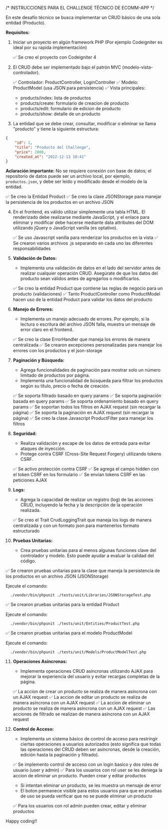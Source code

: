 /* INSTRUCCIONES PARA EL CHALLENGE TÉCNICO DE ECOMM-APP */

En este desafío técnico se busca implementar un CRUD básico de una sola entidad (Producto).

**Requisitos:**
1) Iniciar un proyecto en algún framework PHP (Por ejemplo Codeigniter es ideal por su rapida implementación)

   ✅ Se creo el proyecto con Codeigniter 4
   
   
2) El CRUD debe ser implementado bajo el patrón MVC (modelo-vista-controlador).

   ✅ Controlador: ProductController, LoginController
   ✅ Modelo: ProductModel (usa JSON para persistencia)
   ✅ Vista principales: 
      - products/index: lista de productos
      - products/create: formulario de creacion de producto
      - products/edit: formulario de edicion de producto
      - products/show: detalle de un producto


3) La entidad que se debe crear, consultar, modificar o eliminar se llama "producto" y tiene la siguiente estructura:

```json
{
    "id": 1,
    "title": "Producto del Challenge",
    "price": 2000,
    "created_at": "2022-12-13 10:41"
}
```
**Aclaración importante:** 
No se requiere conexión con base de datos; el repositorio de datos puede ser un archivo local, por ejemplo, `productos.json`, y debe ser leído y modificado desde el modelo de la entidad.


   ✅ Se creo la Entidad Product
   ✅ Se creo la clase JSONStorage para manejar la persistencia de los productos en un archivo JSON


4) En el frontend, es válido utilizar simplemente una tabla HTML. El renderizado debe realizarse mediante JavaScript, y el enlace para eliminar y modificar debe hacerse mediante data attributes del DOM utilizando jQuery o JavaScript vanilla (es optativo).

   ✅ Se uso Javascript vanilla para renderizar los productos en la vista
   ✅ Se crearon varios archivos .js separando en cada uno las diferentes responsabilidades

5) **Validación de Datos:**

   - Implementa una validación de datos en el lado del servidor antes de realizar cualquier operación CRUD. Asegúrate de que los datos del producto sean válidos antes de agregarlos o modificarlos.

   ✅ Se creo la entidad Product que contiene las reglas de negocio para un producto (validaciones)
   ✅ Tanto ProductController como ProductModel hacen uso de la entidad Product para validar los datos del producto


6) **Manejo de Errores:**
   - Implementa un manejo adecuado de errores. Por ejemplo, si la lectura o escritura del archivo JSON falla, muestra un mensaje de error claro en el frontend.

   ✅ Se creo la clase ErrorHandler que maneja los errores de manera centralizada
   ✅ Se crearon excepciones personalizadas para manejar los errores con los productos y el json-storage

7) **Paginación y Búsqueda:**
   - Agrega funcionalidades de paginación para mostrar solo un número limitado de productos por página.
   - Implementa una funcionalidad de búsqueda para filtrar los productos según su título, precio o fecha de creación.

   ✅ Se soporta filtrado basado en query params
   ✅ Se soporta paginación basada en query params
   ✅ Se soporta ordenamiento basado en query params
   ✅ Se soportan todos los filtros en AJAX request (sin recargar la página)
   ✅ Se soporta la paginación en AJAX request (sin recargar la página)
   ✅ Se creo la clase Javascript ProductFilter para manejar los filtros

8) **Seguridad:**
   - Realiza validación y escape de los datos de entrada para evitar ataques de inyección.
   - Protege contra CSRF (Cross-Site Request Forgery) utilizando tokens CSRF.

   ✅ Se activo protección contra CSRF
   ✅ Se agrega el campo hidden con el token CSRF en los formulario
   ✅ Se envian tokens CSRF en las peticiones AJAX

9) **Logs:**
   - Agrega la capacidad de realizar un registro (log) de las acciones CRUD, incluyendo la fecha y la descripción de la operación realizada.

   ✅ Se creo el Trait CrudLoggingTrait que maneja los logs de manera centralizada y con un formato json para mantenerlos formato estructurado
   
10) **Pruebas Unitarias:**
    - Crea pruebas unitarias para al menos algunas funciones clave del controlador y modelo. Esto puede ayudar a evaluar la calidad del código.

   ✅ Se crearon pruebas unitarias para la clase que maneja la persistencia de los productos en un archivo JSON (JSONStorage)

   Ejecute el comando:
   
      ./vendor/bin/phpunit ./tests/unit/Libraries/JSONStorageTest.php

   ✅ Se crearon pruebas unitarias para la entidad Product
   
   Ejecute el comando:
   
      ./vendor/bin/phpunit ./tests/unit/Entities/ProductTest.php
      
   ✅ Se crearon pruebas unitarias para el modelo ProductModel
   
   Ejecute el comando:

      ./vendor/bin/phpunit ./tests/unit/Models/ProductModelTest.php

11) **Operaciones Asíncronas:**
    - Implementa operaciones CRUD asíncronas utilizando AJAX para mejorar la experiencia del usuario y evitar recargas completas de la página.

    ✅ La accion de crear un producto se realiza de manera asíncrona con un AJAX request
    ✅ La accion de editar un producto se realiza de manera asíncrona con un AJAX request
    ✅ La accion de eliminar un producto se realiza de manera asíncrona con un AJAX request
    ✅ Las acciones de filtrado se realizan de manera asíncrona con un AJAX request
    

12) **Control de Acceso:**
    - Implementa un sistema básico de control de acceso para restringir ciertas operaciones a usuarios autorizados (esto significa que todas las operaciones del CRUD deben ser asíncronas, desde la creación, edición hasta la paginación y filtrado).

    ✅ Se implemento control de acceso con un login basico y dos roles de usuario (user y admin)
    ✅ Para los usuarios con rol user se les deniega la accion de eliminar un producto. Pueden crear y editar productos
      - Si intentan eliminar un producto, se les muestra un mensaje de error
      - El boton permanece visible para estos usuarios para que en pruebas de uso se pueda verificar que no se puede eliminar un producto

    ✅ Para los usuarios con rol admin pueden crear, editar y eliminar productos
    


Happy coding!!